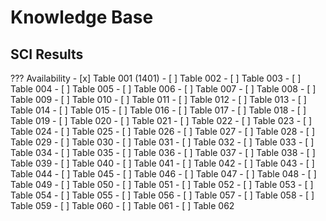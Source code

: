 # Knowledge Base

## SCI Results

??? Availability
    - [x] Table 001 (1401)
    - [ ] Table 002
    - [ ] Table 003
    - [ ] Table 004
    - [ ] Table 005
    - [ ] Table 006
    - [ ] Table 007
    - [ ] Table 008
    - [ ] Table 009
    - [ ] Table 010
    - [ ] Table 011
    - [ ] Table 012
    - [ ] Table 013
    - [ ] Table 014
    - [ ] Table 015
    - [ ] Table 016
    - [ ] Table 017
    - [ ] Table 018
    - [ ] Table 019
    - [ ] Table 020
    - [ ] Table 021
    - [ ] Table 022
    - [ ] Table 023
    - [ ] Table 024
    - [ ] Table 025
    - [ ] Table 026
    - [ ] Table 027
    - [ ] Table 028
    - [ ] Table 029
    - [ ] Table 030
    - [ ] Table 031
    - [ ] Table 032
    - [ ] Table 033
    - [ ] Table 034
    - [ ] Table 035
    - [ ] Table 036
    - [ ] Table 037
    - [ ] Table 038
    - [ ] Table 039
    - [ ] Table 040
    - [ ] Table 041
    - [ ] Table 042
    - [ ] Table 043
    - [ ] Table 044
    - [ ] Table 045
    - [ ] Table 046
    - [ ] Table 047
    - [ ] Table 048
    - [ ] Table 049
    - [ ] Table 050
    - [ ] Table 051
    - [ ] Table 052
    - [ ] Table 053
    - [ ] Table 054
    - [ ] Table 055
    - [ ] Table 056
    - [ ] Table 057
    - [ ] Table 058
    - [ ] Table 059
    - [ ] Table 060
    - [ ] Table 061
    - [ ] Table 062

